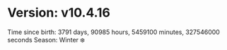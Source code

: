 # Version: v10.4.16
Time since birth: 3791 days, 90985 hours, 5459100 minutes, 327546000 seconds
Season: Winter ❄️
